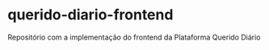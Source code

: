 # querido-diario-frontend
Repositório com a implementação do frontend da Plataforma Querido Diário 
